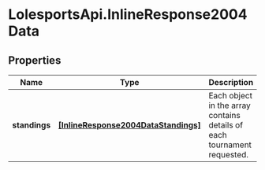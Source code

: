 # LolesportsApi.InlineResponse2004Data

## Properties
Name | Type | Description | Notes
------------ | ------------- | ------------- | -------------
**standings** | [**[InlineResponse2004DataStandings]**](InlineResponse2004DataStandings.md) | Each object in the array contains details of each tournament requested.  | 
